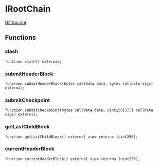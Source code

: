 # IRootChain
[Git Source](https://github.com/maticnetwork/contracts/blob/155f729fd8db0676297384375468d4d45b8aa44e/contracts/root/IRootChain.sol)


## Functions
### slash


```solidity
function slash() external;
```

### submitHeaderBlock


```solidity
function submitHeaderBlock(bytes calldata data, bytes calldata sigs) external;
```

### submitCheckpoint


```solidity
function submitCheckpoint(bytes calldata data, uint256[3][] calldata sigs) external;
```

### getLastChildBlock


```solidity
function getLastChildBlock() external view returns (uint256);
```

### currentHeaderBlock


```solidity
function currentHeaderBlock() external view returns (uint256);
```

